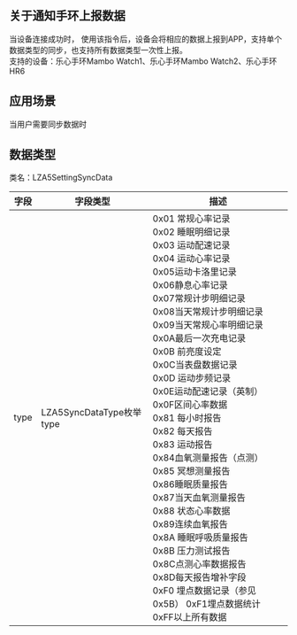 <a name="65B99"></a>
## 关于通知手环上报数据
当设备连接成功时， 使用该指令后，设备会将相应的数据上报到APP，支持单个数据类型的同步，也支持所有数据类型一次性上报。<br />支持的设备：乐心手环Mambo Watch1、乐心手环Mambo Watch2、乐心手环HR6<br />

<a name="FgWWQ"></a>
## 应用场景
当用户需要同步数据时
<a name="jOoPi"></a>
## 数据类型
类名：LZA5SettingSyncData

| 字段 | 字段类型 | 描述 |
| --- | --- | --- |
| type | LZA5SyncDataType枚举type | 0x01 常规心率记录<br />0x02 睡眠明细记录<br />0x03  运动配速记录<br />0x04 运动心率记录<br />0x05运动卡洛里记录<br />0x06静息心率记录  <br />0x07常规计步明细记录 <br />0x08当天常规计步明细记录 <br />0x09当天常规心率明细记录 <br />0x0A最后一次充电记录 <br />0x0B 前亮度设定 <br />0x0C当表盘数据记录 <br />0x0D 运动步频记录<br />0x0E运动配速记录（英制）<br />0x0F区间心率数据 <br />0x81 每小时报告<br />0x82 每天报告<br />0x83 运动报告<br />0x84血氧测量报告（点测）<br />0x85 冥想测量报告<br />0x86睡眠质量报告 <br />0x87当天血氧测量报告 <br />0x88  状态心率数据<br />0x89连续血氧报告 <br />0x8A 睡眠呼吸质量报告 <br />0x8B 压力测试报告<br />0x8C点测心率数据报告 <br />0x8D每天报告增补字段 <br />0xF0 埋点数据记录（参见0x5B） 0xF1埋点数据统计<br />0xFF以上所有数据 |

<a name="SBK9X"></a>
## 


